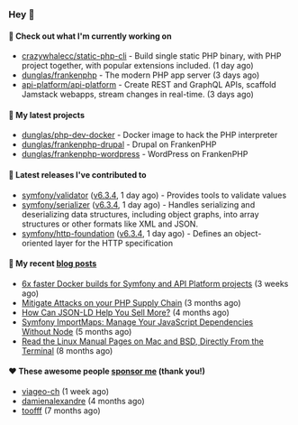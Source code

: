 ### Hey 👋

#### 👷 Check out what I'm currently working on

- [crazywhalecc/static-php-cli](https://github.com/crazywhalecc/static-php-cli) - Build single static PHP binary, with PHP project together, with popular extensions included. (1 day ago)
- [dunglas/frankenphp](https://github.com/dunglas/frankenphp) - The modern PHP app server (3 days ago)
- [api-platform/api-platform](https://github.com/api-platform/api-platform) - Create REST and GraphQL APIs, scaffold Jamstack webapps, stream changes in real-time. (3 days ago)

#### 🌱 My latest projects

- [dunglas/php-dev-docker](https://github.com/dunglas/php-dev-docker) - Docker image to hack the PHP interpreter
- [dunglas/frankenphp-drupal](https://github.com/dunglas/frankenphp-drupal) - Drupal on FrankenPHP
- [dunglas/frankenphp-wordpress](https://github.com/dunglas/frankenphp-wordpress) - WordPress on FrankenPHP

#### 🔭 Latest releases I've contributed to

- [symfony/validator](https://github.com/symfony/validator) ([v6.3.4](https://github.com/symfony/validator/releases/tag/v6.3.4), 1 day ago) - Provides tools to validate values
- [symfony/serializer](https://github.com/symfony/serializer) ([v6.3.4](https://github.com/symfony/serializer/releases/tag/v6.3.4), 1 day ago) - Handles serializing and deserializing data structures, including object graphs, into array structures or other formats like XML and JSON.
- [symfony/http-foundation](https://github.com/symfony/http-foundation) ([v6.3.4](https://github.com/symfony/http-foundation/releases/tag/v6.3.4), 1 day ago) - Defines an object-oriented layer for the HTTP specification

#### 📜 My recent [blog posts](https://dunglas.fr)

- [6x faster Docker builds for Symfony and API Platform projects](https://dunglas.dev/2023/08/6x-faster-docker-builds-for-symfony-and-api-platform-projects/) (3 weeks ago)
- [Mitigate Attacks on your PHP Supply Chain](https://dunglas.dev/2023/05/mitigate-attacks-on-your-php-supply-chain/) (3 months ago)
- [How Can JSON-LD Help You Sell More?](https://dunglas.dev/2023/04/how-can-json-ld-help-you-sell-more/) (4 months ago)
- [Symfony ImportMaps: Manage Your JavaScript Dependencies Without Node](https://dunglas.dev/2023/03/symfony-importmaps-manage-your-javascript-dependencies-without-node/) (5 months ago)
- [Read the Linux Manual Pages on Mac and BSD, Directly From the Terminal](https://dunglas.dev/2022/12/read-the-linux-manual-pages-on-mac-and-bsd-directly-from-the-terminal/) (8 months ago)

#### ❤️ These awesome people [sponsor me](https://github.com/sponsors/dunglas) (thank you!)

- [viageo-ch](https://github.com/viageo-ch) (1 week ago)
- [damienalexandre](https://github.com/damienalexandre) (4 months ago)
- [toofff](https://github.com/toofff) (7 months ago)
